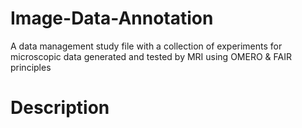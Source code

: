 # Image-Data-Annotation
A data management study file with a collection of experiments for microscopic data 
generated and tested by MRI using OMERO & FAIR principles


# Description 
